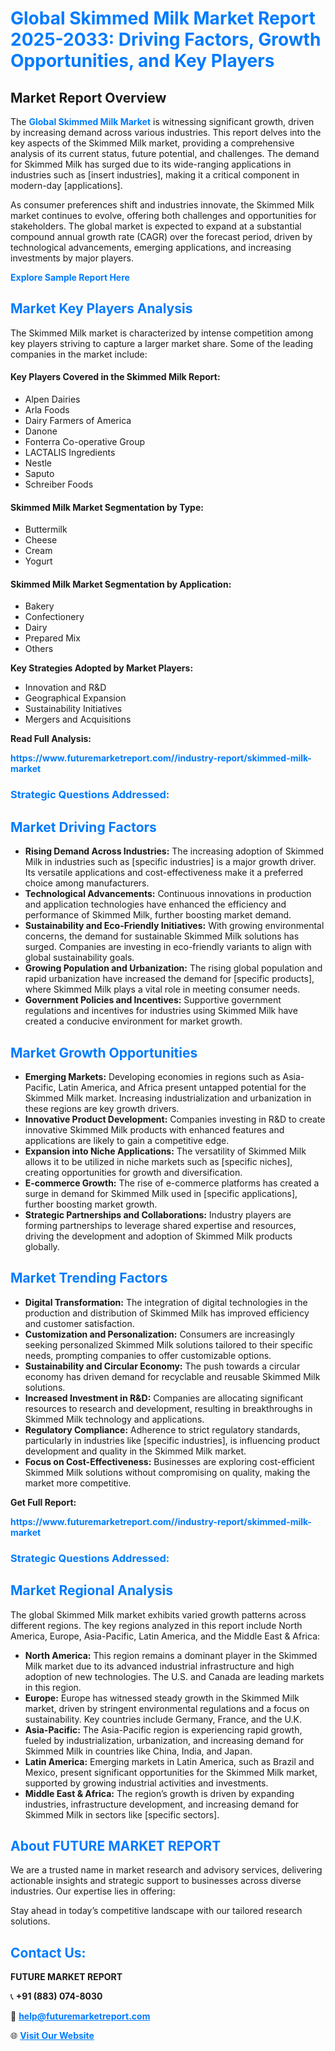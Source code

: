 <h1 style="color: #007BFF;">Global Skimmed Milk Market Report 2025-2033: Driving Factors, Growth Opportunities, and Key Players</h1>

<section id="overview">
<h2>Market Report Overview</h2>
<p>The <a href="https://www.futuremarketreport.com//industry-report/skimmed-milk-market" style="color: #007BFF; text-decoration: none;"><strong>Global Skimmed Milk Market</strong></a> is witnessing significant growth, driven by increasing demand across various industries. This report delves into the key aspects of the Skimmed Milk market, providing a comprehensive analysis of its current status, future potential, and challenges. The demand for Skimmed Milk has surged due to its wide-ranging applications in industries such as [insert industries], making it a critical component in modern-day [applications].</p>
<p>As consumer preferences shift and industries innovate, the Skimmed Milk market continues to evolve, offering both challenges and opportunities for stakeholders. The global market is expected to expand at a substantial compound annual growth rate (CAGR) over the forecast period, driven by technological advancements, emerging applications, and increasing investments by major players.</p>
</section>

<section id="overview">
<p><a href="https://www.futuremarketreport.com//request-sample/reportId=59688" style="color: #007BFF; text-decoration: none;"><strong>Explore Sample Report Here</strong></a></p>
</section>

<section id="key-players">
<h2 style="color: #007BFF;">Market Key Players Analysis</h2>
<p>The Skimmed Milk market is characterized by intense competition among key players striving to capture a larger market share. Some of the leading companies in the market include:</p>
<h4>Key Players Covered in the Skimmed Milk Report:</h4>
<ul><li>Alpen Dairies</li><li>Arla Foods</li><li>Dairy Farmers of America</li><li>Danone</li><li>Fonterra Co-operative Group</li><li>LACTALIS Ingredients</li><li>Nestle</li><li>Saputo</li><li>Schreiber Foods</li></ul>
<h4>Skimmed Milk Market Segmentation by Type:</h4>
<ul><li>Buttermilk</li><li>Cheese</li><li>Cream</li><li>Yogurt</li></ul>

<h4>Skimmed Milk Market Segmentation by Application:</h4>
<ul><li>Bakery</li><li>Confectionery</li><li>Dairy</li><li>Prepared Mix</li><li>Others</li></ul>
<p><strong>Key Strategies Adopted by Market Players:</strong></p>
<ul>
<li>Innovation and R&D</li>
<li>Geographical Expansion</li>
<li>Sustainability Initiatives</li>
<li>Mergers and Acquisitions</li>
</ul>
</section>

<section>
<p><strong>Read Full Analysis: </strong></p><a href="https://www.futuremarketreport.com//industry-report/skimmed-milk-market" style="color: #007BFF; text-decoration: none;"><strong>https://www.futuremarketreport.com//industry-report/skimmed-milk-market</strong></a>
<h3 style="color: #007BFF;">Strategic Questions Addressed:</h3>
</section>

<section id="driving-factors">
<h2 style="color: #007BFF;">Market Driving Factors</h2>
<ul>
<li><strong>Rising Demand Across Industries:</strong> The increasing adoption of Skimmed Milk in industries such as [specific industries] is a major growth driver. Its versatile applications and cost-effectiveness make it a preferred choice among manufacturers.</li>
<li><strong>Technological Advancements:</strong> Continuous innovations in production and application technologies have enhanced the efficiency and performance of Skimmed Milk, further boosting market demand.</li>
<li><strong>Sustainability and Eco-Friendly Initiatives:</strong> With growing environmental concerns, the demand for sustainable Skimmed Milk solutions has surged. Companies are investing in eco-friendly variants to align with global sustainability goals.</li>
<li><strong>Growing Population and Urbanization:</strong> The rising global population and rapid urbanization have increased the demand for [specific products], where Skimmed Milk plays a vital role in meeting consumer needs.</li>
<li><strong>Government Policies and Incentives:</strong> Supportive government regulations and incentives for industries using Skimmed Milk have created a conducive environment for market growth.</li>
</ul>
</section>

<section id="growth-opportunities">
<h2 style="color: #007BFF;">Market Growth Opportunities</h2>
<ul>
<li><strong>Emerging Markets:</strong> Developing economies in regions such as Asia-Pacific, Latin America, and Africa present untapped potential for the Skimmed Milk market. Increasing industrialization and urbanization in these regions are key growth drivers.</li>
<li><strong>Innovative Product Development:</strong> Companies investing in R&D to create innovative Skimmed Milk products with enhanced features and applications are likely to gain a competitive edge.</li>
<li><strong>Expansion into Niche Applications:</strong> The versatility of Skimmed Milk allows it to be utilized in niche markets such as [specific niches], creating opportunities for growth and diversification.</li>
<li><strong>E-commerce Growth:</strong> The rise of e-commerce platforms has created a surge in demand for Skimmed Milk used in [specific applications], further boosting market growth.</li>
<li><strong>Strategic Partnerships and Collaborations:</strong> Industry players are forming partnerships to leverage shared expertise and resources, driving the development and adoption of Skimmed Milk products globally.</li>
</ul>
</section>

<section id="trending-factors">
<h2 style="color: #007BFF;">Market Trending Factors</h2>
<ul>
<li><strong>Digital Transformation:</strong> The integration of digital technologies in the production and distribution of Skimmed Milk has improved efficiency and customer satisfaction.</li>
<li><strong>Customization and Personalization:</strong> Consumers are increasingly seeking personalized Skimmed Milk solutions tailored to their specific needs, prompting companies to offer customizable options.</li>
<li><strong>Sustainability and Circular Economy:</strong> The push towards a circular economy has driven demand for recyclable and reusable Skimmed Milk solutions.</li>
<li><strong>Increased Investment in R&D:</strong> Companies are allocating significant resources to research and development, resulting in breakthroughs in Skimmed Milk technology and applications.</li>
<li><strong>Regulatory Compliance:</strong> Adherence to strict regulatory standards, particularly in industries like [specific industries], is influencing product development and quality in the Skimmed Milk market.</li>
<li><strong>Focus on Cost-Effectiveness:</strong> Businesses are exploring cost-efficient Skimmed Milk solutions without compromising on quality, making the market more competitive.</li>
</ul>
</section>

<section>
<p><strong>Get Full Report: </strong></p><a href="https://www.futuremarketreport.com//industry-report/skimmed-milk-market" style="color: #007BFF; text-decoration: none;"><strong>https://www.futuremarketreport.com//industry-report/skimmed-milk-market</strong></a>
<h3 style="color: #007BFF;">Strategic Questions Addressed:</h3>
</section>


<section id="regional-analysis">
<h2 style="color: #007BFF;">Market Regional Analysis</h2>
<p>The global Skimmed Milk market exhibits varied growth patterns across different regions. The key regions analyzed in this report include North America, Europe, Asia-Pacific, Latin America, and the Middle East & Africa:</p>
<ul>
<li><strong>North America:</strong> This region remains a dominant player in the Skimmed Milk market due to its advanced industrial infrastructure and high adoption of new technologies. The U.S. and Canada are leading markets in this region.</li>
<li><strong>Europe:</strong> Europe has witnessed steady growth in the Skimmed Milk market, driven by stringent environmental regulations and a focus on sustainability. Key countries include Germany, France, and the U.K.</li>
<li><strong>Asia-Pacific:</strong> The Asia-Pacific region is experiencing rapid growth, fueled by industrialization, urbanization, and increasing demand for Skimmed Milk in countries like China, India, and Japan.</li>
<li><strong>Latin America:</strong> Emerging markets in Latin America, such as Brazil and Mexico, present significant opportunities for the Skimmed Milk market, supported by growing industrial activities and investments.</li>
<li><strong>Middle East & Africa:</strong> The region’s growth is driven by expanding industries, infrastructure development, and increasing demand for Skimmed Milk in sectors like [specific sectors].</li>
</ul>
</section>

<footer>
<h2 style="color: #007BFF;">About FUTURE MARKET REPORT</h2>
<p>We are a trusted name in market research and advisory services, delivering actionable insights and strategic support to businesses across diverse industries. Our expertise lies in offering:</p>

<p>Stay ahead in today’s competitive landscape with our tailored research solutions.</p>

<h2 style="color: #007BFF;">Contact Us:</h2>
<p><strong>FUTURE MARKET REPORT</strong></p>
<p>📞 <strong>+91 (883) 074-8030</strong></p>
<p>📧 <strong><a href="mailto:help@futuremarketreport.com" style="color: #007BFF;">help@futuremarketreport.com</a></strong></p>
<p>🌐 <strong><a href="https://www.futuremarketreport.com/" style="color: #007BFF;">Visit Our Website</a></strong></p>
</footer>